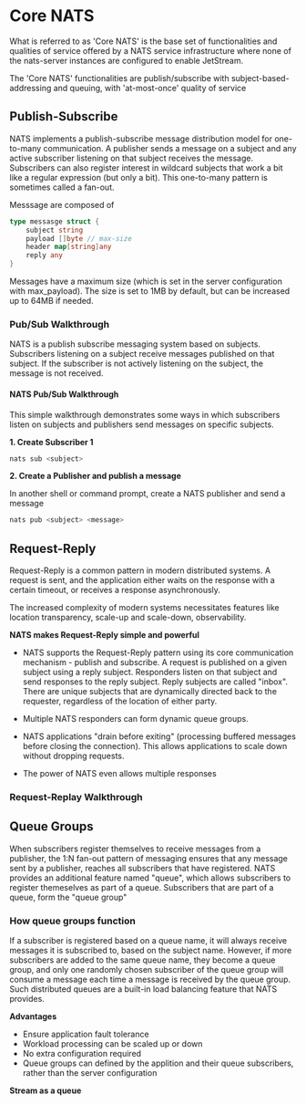 # Core NATS

What is referred to as 'Core NATS' is the base set of functionalities and qualities of service offered by a NATS service infrastructure where none of the nats-server instances are configured to enable JetStream.

The 'Core NATS' functionalities are publish/subscribe with subject-based-addressing and queuing, with 'at-most-once' quality of service

## Publish-Subscribe

NATS implements a publish-subscribe message distribution model for one-to-many communication. A publisher sends a message on a subject and any active subscriber listening on that subject receives the message. Subscribers can also register interest in wildcard subjects that work a bit like a regular expression (but only a bit). This one-to-many pattern is sometimes called a fan-out.

Messsage are composed of

```go
type messasge struct {
    subject string
    payload []byte // max-size
    header map[string]any
    reply any
}
```

Messages have a maximum size (which is set in the server configuration with max_payload). The size is set to 1MB by default, but can be increased up to 64MB if needed.

### Pub/Sub Walkthrough

NATS is a publish subscribe messaging system based on subjects. Subscribers listening on a subject receive messages published on that subject. If the subscriber is not actively listening on the subject, the message is not received.

#### NATS Pub/Sub Walkthrough

This simple walkthrough demonstrates some ways in which subscribers listen on subjects and publishers send messages on specific subjects.

**1. Create Subscriber 1**

```bash
nats sub <subject>
```

**2. Create a Publisher and publish a message**

In another shell or command prompt, create a NATS publisher and send a message

```bash
nats pub <subject> <message>
```

## Request-Reply

Request-Reply is a common pattern in modern distributed systems. A request is sent, and the application either waits on the response with a certain timeout, or receives a response asynchronously.

The increased complexity of modern systems necessitates features like location transparency, scale-up and scale-down, observability.

**NATS makes Request-Reply simple and powerful**

- NATS supports the Request-Reply pattern using its core communication mechanism - publish and subscribe. A request is published on a given subject using a reply subject. Responders listen on that subject and send responses to the reply subject. Reply subjects are called "inbox". There are unique subjects that are dynamically directed back to the requester, regardless of the location of either party.

- Multiple NATS responders can form dynamic queue groups.

- NATS applications "drain before exiting" (processing buffered messages before closing the connection). This allows applications to scale down without dropping requests.

- The power of NATS even allows multiple responses

### Request-Replay Walkthrough

## Queue Groups 

When subscribers register themselves to receive messages from a publisher, the 1:N fan-out pattern of messaging ensures that any message sent by a publisher, reaches all subscribers that have registered. NATS provides an additional feature named "queue", which allows subscribers to register themeselves as part of a queue. Subscribers that are part of a queue, form the "queue group"

### How queue groups function

If a subscriber is registered based on a queue name, it will always receive messages it is subscribed to, based on the subject name. However, if more subscribers are added to the same queue name, they become a queue group, and only one randomly chosen subscriber of the queue group will consume a message each time a message is received by the queue group. Such distributed queues are a built-in load balancing feature that NATS provides.

**Advantages**

- Ensure application fault tolerance
- Workload processing can be scaled up or down
- No extra configuration required
- Queue groups can defined by the applition and their queue subscribers, rather than the server configuration

**Stream as a queue**

